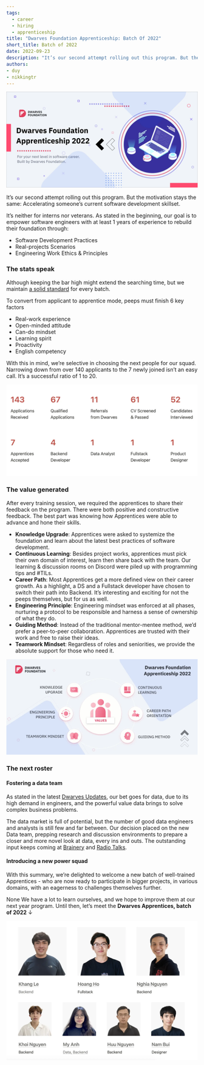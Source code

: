 ```yaml
---
tags: 
  - career
  - hiring
  - apprenticeship
title: "Dwarves Foundation Apprenticeship: Batch Of 2022"
short_title: Batch of 2022
date: 2022-09-23
description: "It’s our second attempt rolling out this program. But the motivation stays the same: Accelerating someone’s current software development skillset."
authors: 
- duy
- nikkingtr
---
```


![](assets/dwarves-foundation-apprenticeship-batch-of-2022_78a3d92a37a80df03892be456361742e_md5.webp)

It’s our second attempt rolling out this program. But the motivation stays the same: Accelerating someone’s current software development skillset.

It’s neither for interns nor veterans. As stated in the beginning, our goal is to empower software engineers with at least 1 years of experience to rebuild their foundation through: 

* Software Development Practices
* Real-projects Scenarios
* Engineering Work Ethics & Principles

### The stats speak
Although keeping the bar high might extend the searching time, but we maintain [a solid standard](https://github.com/dwarvesf/handbook/blob/master/how-we-work.md) for every batch. 

To convert from applicant to apprentice mode, peeps must finish 6 key factors
* Real-work experience
* Open-minded attitude
* Can-do mindset
* Learning spirit
* Proactivity
* English competency

With this in mind, we’re selective in choosing the next people for our squad. Narrowing down from over 140 applicants to the 7 newly joined isn’t an easy call. It’s a successful ratio of 1 to 20. 

![ratio](assets/dwarves-foundation-apprenticeship-batch-of-2022_2022-apprenticeship.webp)

### The value generated
After every training session, we  required the apprentices to share their feedback on the program. There were both positive and constructive feedback. The best part was knowing how Apprentices were able to advance and hone their skills.

* **Knowledge Upgrade**: Apprentices were asked to systemize the foundation and learn about the latest best practices of software development.
* **Continuous Learning**: Besides project works, apprentices must pick their own domain of interest, learn then share back with the team. Our learning & discussion rooms on Discord were piled up with programming tips and #TILs.
* **Career Path**: Most Apprentices get a more defined view on their career growth. As a highlight, a DS and a Fullstack developer have chosen to switch their path into Backend. It’s interesting and exciting for not the peeps themselves, but for us as well.
* **Engineering Principle**: Engineering mindset was enforced at all phases, nurturing a protocol to be responsible and harness a sense of ownership of what they do.
* **Guiding Method**: Instead of the traditional mentor-mentee method, we’d prefer a peer-to-peer collaboration. Apprentices are trusted with their work and free to raise their ideas. 
* **Teamwork Mindset**: Regardless of roles and seniorities, we provide the absolute support for those who need it.

![](assets/dwarves-foundation-apprenticeship-batch-of-2022_9726985cf7f5aabace53ea202291bdc3_md5.webp)

### The next roster
#### Fostering a data team
As stated in the latest [Dwarves Updates](https://log.d.foundation/06d0a46163914f10831d3146867dde2d#4139ec11dc0e401f8349e481934d3b9c), our bet goes for data, due to its high demand in engineers, and the powerful value data brings to solve complex business problems.

The data market is full of potential, but the number of good data engineers and analysts is still few and far between. Our decision placed on the new Data team, prepping research and discussion environments to prepare a closer and more novel look at data, every ins and outs. The outstanding input keeps coming at [Brainery](https://brain.d.foundation/Engineering/Data/Apache+Hadoop+and+Big+Data) and [Radio Talks](https://www.youtube.com/watch?v=fqM5mfuFN_s). 

#### Introducing a new power squad
With this summary, we’re delighted to welcome a new batch of well-trained Apprentices - who are now ready to participate in bigger projects, in various domains, with an eagerness to challenges themselves further.

None We have a lot to learn ourselves, and we hope to improve them at our next year program. Until then, let’s meet the **Dwarves Apprentices, batch of 2022** ↓

![members](assets/dwarves-foundation-apprenticeship-batch-of-2022_2022-apprenticeship-members.webp)
